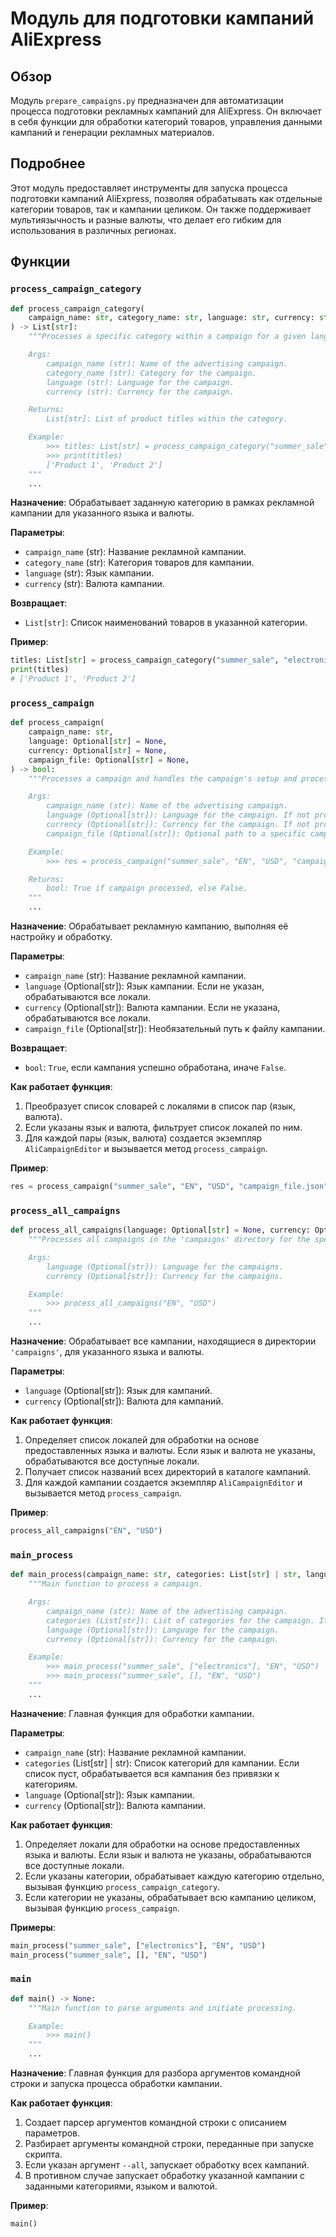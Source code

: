 # Модуль для подготовки кампаний AliExpress

## Обзор

Модуль `prepare_campaigns.py` предназначен для автоматизации процесса подготовки рекламных кампаний для AliExpress. Он включает в себя функции для обработки категорий товаров, управления данными кампаний и генерации рекламных материалов.

## Подробнее

Этот модуль предоставляет инструменты для запуска процесса подготовки кампаний AliExpress, позволяя обрабатывать как отдельные категории товаров, так и кампании целиком. Он также поддерживает мультиязычность и разные валюты, что делает его гибким для использования в различных регионах.

## Функции

### `process_campaign_category`

```python
def process_campaign_category(
    campaign_name: str, category_name: str, language: str, currency: str
) -> List[str]:
    """Processes a specific category within a campaign for a given language and currency.

    Args:
        campaign_name (str): Name of the advertising campaign.
        category_name (str): Category for the campaign.
        language (str): Language for the campaign.
        currency (str): Currency for the campaign.

    Returns:
        List[str]: List of product titles within the category.

    Example:
        >>> titles: List[str] = process_campaign_category("summer_sale", "electronics", "EN", "USD")
        >>> print(titles)
        ['Product 1', 'Product 2']
    """
    ...
```

**Назначение**: Обрабатывает заданную категорию в рамках рекламной кампании для указанного языка и валюты.

**Параметры**:

-   `campaign_name` (str): Название рекламной кампании.
-   `category_name` (str): Категория товаров для кампании.
-   `language` (str): Язык кампании.
-   `currency` (str): Валюта кампании.

**Возвращает**:

-   `List[str]`: Список наименований товаров в указанной категории.

**Пример**:

```python
titles: List[str] = process_campaign_category("summer_sale", "electronics", "EN", "USD")
print(titles)
# ['Product 1', 'Product 2']
```

### `process_campaign`

```python
def process_campaign(
    campaign_name: str,
    language: Optional[str] = None,
    currency: Optional[str] = None,
    campaign_file: Optional[str] = None,
) -> bool:
    """Processes a campaign and handles the campaign's setup and processing.

    Args:
        campaign_name (str): Name of the advertising campaign.
        language (Optional[str]): Language for the campaign. If not provided, process for all locales.
        currency (Optional[str]): Currency for the campaign. If not provided, process for all locales.
        campaign_file (Optional[str]): Optional path to a specific campaign file.

    Example:
        >>> res = process_campaign("summer_sale", "EN", "USD", "campaign_file.json")

    Returns:
        bool: True if campaign processed, else False.
    """
    ...
```

**Назначение**: Обрабатывает рекламную кампанию, выполняя её настройку и обработку.

**Параметры**:

-   `campaign_name` (str): Название рекламной кампании.
-   `language` (Optional[str]): Язык кампании. Если не указан, обрабатываются все локали.
-   `currency` (Optional[str]): Валюта кампании. Если не указана, обрабатываются все локали.
-   `campaign_file` (Optional[str]): Необязательный путь к файлу кампании.

**Возвращает**:

-   `bool`: `True`, если кампания успешно обработана, иначе `False`.

**Как работает функция**:

1.  Преобразует список словарей с локалями в список пар (язык, валюта).
2.  Если указаны язык и валюта, фильтрует список локалей по ним.
3.  Для каждой пары (язык, валюта) создается экземпляр `AliCampaignEditor` и вызывается метод `process_campaign`.

**Пример**:

```python
res = process_campaign("summer_sale", "EN", "USD", "campaign_file.json")
```

### `process_all_campaigns`

```python
def process_all_campaigns(language: Optional[str] = None, currency: Optional[str] = None) -> None:
    """Processes all campaigns in the 'campaigns' directory for the specified language and currency.

    Args:
        language (Optional[str]): Language for the campaigns.
        currency (Optional[str]): Currency for the campaigns.

    Example:
        >>> process_all_campaigns("EN", "USD")
    """
    ...
```

**Назначение**: Обрабатывает все кампании, находящиеся в директории `'campaigns'`, для указанного языка и валюты.

**Параметры**:

-   `language` (Optional[str]): Язык для кампаний.
-   `currency` (Optional[str]): Валюта для кампаний.

**Как работает функция**:

1.  Определяет список локалей для обработки на основе предоставленных языка и валюты. Если язык и валюта не указаны, обрабатываются все доступные локали.
2.  Получает список названий всех директорий в каталоге кампаний.
3.  Для каждой кампании создается экземпляр `AliCampaignEditor` и вызывается метод `process_campaign`.

**Пример**:

```python
process_all_campaigns("EN", "USD")
```

### `main_process`

```python
def main_process(campaign_name: str, categories: List[str] | str, language: Optional[str] = None, currency: Optional[str] = None) -> None:
    """Main function to process a campaign.

    Args:
        campaign_name (str): Name of the advertising campaign.
        categories (List[str]): List of categories for the campaign. If empty, process the campaign without specific categories.
        language (Optional[str]): Language for the campaign.
        currency (Optional[str]): Currency for the campaign.

    Example:
        >>> main_process("summer_sale", ["electronics"], "EN", "USD")
        >>> main_process("summer_sale", [], "EN", "USD")
    """
    ...
```

**Назначение**: Главная функция для обработки кампании.

**Параметры**:

-   `campaign_name` (str): Название рекламной кампании.
-   `categories` (List[str] | str): Список категорий для кампании. Если список пуст, обрабатывается вся кампания без привязки к категориям.
-   `language` (Optional[str]): Язык кампании.
-   `currency` (Optional[str]): Валюта кампании.

**Как работает функция**:

1.  Определяет локали для обработки на основе предоставленных языка и валюты. Если язык и валюта не указаны, обрабатываются все доступные локали.
2.  Если указаны категории, обрабатывает каждую категорию отдельно, вызывая функцию `process_campaign_category`.
3.  Если категории не указаны, обрабатывает всю кампанию целиком, вызывая функцию `process_campaign`.

**Примеры**:

```python
main_process("summer_sale", ["electronics"], "EN", "USD")
main_process("summer_sale", [], "EN", "USD")
```

### `main`

```python
def main() -> None:
    """Main function to parse arguments and initiate processing.

    Example:
        >>> main()
    """
    ...
```

**Назначение**: Главная функция для разбора аргументов командной строки и запуска процесса обработки кампании.

**Как работает функция**:

1.  Создает парсер аргументов командной строки с описанием параметров.
2.  Разбирает аргументы командной строки, переданные при запуске скрипта.
3.  Если указан аргумент `--all`, запускает обработку всех кампаний.
4.  В противном случае запускает обработку указанной кампании с заданными категориями, языком и валютой.

**Пример**:

```python
main()